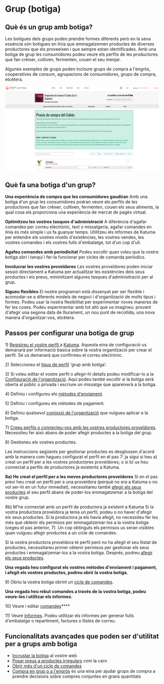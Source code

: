 # Grup \(botiga\)

## Què és un grup amb botiga? <a id="what-is-a-hub-shop"></a>

Les botigues dels grups poden prendre formes diferents però en la seva essència són botigues en línia que emmagatzemen productes de diverses productores que els proveeixen i que sempre estan identificades. Amb una botiga de grup les consumidores podeu veure els perfils de les productores que fan créixer, cultiven, fermenten, couen el seu menjar.

Algunes exemples de grups poden incloure grups de compra a l'engròs, cooperatives de consum, agrupacions de consumidores, grups de compra, etcètera.

![](../.gitbook/assets/botigagrup.png)

## Què fa una botiga d'un grup? <a id="what-does-it-do"></a>

**Una experiència de compra que les consumidores gaudiran** Amb una botiga d'un grup les consumidores podran veure els perfils de les productores que fan créixer, cultiven, fermenten, couen els seus aliments, la qual cosa els proporciona una experiència de mercat de pagès virtual.

**Optimitzeu les vostres tasques d'administració** A diferència d'agafar comandes per correu electrònic, text o missatgeria, agafar comandes en línia és més simple i us fa guanyar temps. Utilitzeu els informes de Katuma per entendre els vostres nivells d'existències, les vostres vendes, les vostres comandes i els vostres fulls d'embalatge, tot d'un cop d'ull.

**Agafeu comandes amb periodicitat** Podeu escollir quan voleu que la vostra botiga obri i tanqui i fer-la funcionar per cicles de comanda periòdics.

**Involucrar les vostres proveïdores** Les vostres proveïdores poden iniciar sessió directament a Katuma per actualitzar les existències dels seus productes i els preus, minimitzant algunes tasques d'adminisitració per al grup. 

**Sigueu flexibles** El nostre programari està dissenyat per ser flexible i acomodar-se a diferents models de negoci i d'organització de molts tipus i formes. Podeu usar la nostra flexibilitat per experimentar noves maneres de fer les coses. Podeu experimentar amb tot allò que us imagineu: provant d'afegir una segona data de lliurament, un nou punt de recollida, una nova manera d'organitzar-vos, etcètera. 

## Passos per configurar una botiga de grup <a id="steps-for-setting-up-a-hub-shop"></a>

1\) [Registreu el vostre perfil ](https://guia.katuma.org/basic-features/register-and-create-your-profile)a [Katuma](https://app.katuma.org/register/auth#/signup?after_login=%2Fregister). Aquesta eina de configuració us demanarà per informació bàsica sobre la vostra organització per crear el perfil. Se us demanarà que confirmeu el correu electrònic.

2\) Seleccioneu el [tipus de perfil](https://guia.katuma.org/basic-features/tipus-de-perfils-disponibles) 'grup amb botiga'.

3\) Si voleu editar el vostre perfil o afegir-hi detalls podeu modificar-lo a la[ Configuració de l'organització](https://guia.katuma.org/basic-features/configuracio-de-lorganitzacio). Aquí podeu també escollir si la botiga serà oberta al públic o privada i escriure un missatge que apareixerà a la botiga.

4\) Definiu i configureu els [mètodes d'enviament](https://guia.katuma.org/basic-features/metodes-denviament).

5\) Definiu i configureu els mètodes de pagament.

6\) Definiu qualsevol [comissió de l'organització](https://guia.katuma.org/basic-features/comissions-de-lorganitzacio) que vulgueu aplicar a la botiga.

7\) [Creeu perfils o connecteu-vos amb les vostres productores proveïdores](https://guia.katuma.org/basic-features/creeu-o-connecteu-vos-amb-les-vostres-productores-proveidores). Necessiteu fer això abans de poder afegir productes a la botiga del grup. 

8\) Gestioneu els vostres productes.

Les instruccions següents per gestionar productes es desglossen d'acord amb la manera com hagueu configurat el perfil en el pas 7: ja sigui si heu a\) creat un perfil per a les vostres productores proveïdores; o si b\) us heu connectat a perfils de productores ja existents a Katuma.

**8a\) He creat el perfil per a les meves productores proveïdores** Si en el pas previ heu creat un perfil per a una proveïdora \(perquè no era a Katuma o no vol ser-hi en un futur immediat\), necessitareu també [afegir els seus productes](https://guia.katuma.org/basic-features/productes) al seu perfil abans de poder-los emmagatzemar a la botiga del vostre grup.

8b\) M'he connectat amb un perfil de productora ja existent a Katuma Si la vostra productora proveïdora ja tenia un perfil, podeu o no haver d'afegir els seus productes. Si la productora ja els havia afegit, no necessiteu fer les més que obtenir els permisos per emmagatzemar-los a la vostra botiga \(vegeu el pas anterior, 7\). Un cop obtinguts els permisos us seran visibles quan vulgueu afegir productes a un cicle de comandes.

Si la vostra productora proveïdora té perfil però no ha afegit el seu llistat de productes, necessitareu primer obtenir permisos per gestionar els seus productes i emmagatzemar-los a la vostra botiga. Després, podreu [afegir els seus productes](https://guia.katuma.org/basic-features/productes).

**Una vegada heu configurat els vostres mètodes d'enviament i pagament, i afegit els vostres productes, podreu obrir la vostra botiga.** 

9\) Obriu la vostra botiga obrint un [cicle de comandes](https://guia.katuma.org/basic-features/order-cycles-for-hubs).

**Una vegada heu rebut comandes a través de la vostra botiga, podeu veure-les i utilitzar els informes.**

10\) Veure i editar [comandes](https://guia.katuma.org/basic-features/veure-comandes)\*\*\*\*

11\) Veure [informes](https://guia.katuma.org/basic-features/informes). Podeu utilitzar els informes per generar fulls d'embalatge o repartiment, factures o llistes de correu. 

## Funcionalitats avançades que poden ser d'utilitat per a grups amb botiga <a id="advanced-features-that-are-helpful-for-hubs-with-shops"></a>

* [Incrustar la botiga](https://guia.katuma.org/funcionalitats-avancades/configuracio-de-la-botiga/incrustacio-de-la-botiga) al vostre web
* [Posar preus a productes irregulars](https://guia.katuma.org/funcionalitats-avancades/productes/posar-preu-a-productes-indivisibles-o-irregulars) com la carn
* [Obrir més d'un cicle de comandes](https://guia.katuma.org/funcionalitats-avancades/cicles-de-comanda/obrir-mes-dun-cicle-de-comanda)
* [Compra en grup o a l'engròs](https://guia.katuma.org/funcionalitats-avancades/productes/compra-en-grup-comprar-a-lengros) és una eina per ajudar grups de compra a prendre decisions sobre compres conjuntes en grans quantitats



